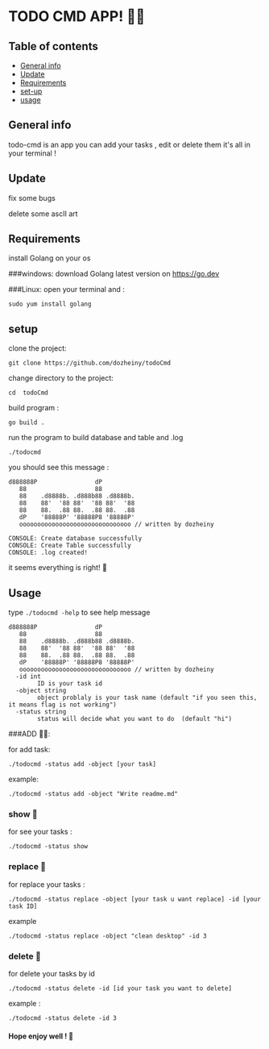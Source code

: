 # TODO CMD APP! 🧙‍♂️

## Table of contents
* [General info](#general-info)
* [Update](#update)
* [Requirements](#requirements)
* [set-up](#setup)
* [usage](#usage)

## General info
todo-cmd is an app you can add your tasks , edit or delete them
it's all in your terminal !

## Update
fix some bugs

delete some ascII art 

## Requirements 

install Golang on your os

###windows:
download Golang latest version on https://go.dev

###Linux:
open your terminal and :
 
```sudo yum install golang```

## setup
clone the project:

```git clone https://github.com/dozheiny/todoCmd```

change directory to the project:

```cd  todoCmd```

build program :

```go build .```

run the program to build database and table and .log

```./todocmd```

you should see this message :

```
d888888P                dP  
   88                   88 
   88    .d8888b. .d888b88 .d8888b. 
   88    88'  '88 88'  '88 88'  '88
   88    88.  .88 88.  .88 88.  .88
   dP    '88888P' '88888P8 '88888P' 
   ooooooooooooooooooooooooooooooo // written by dozheiny

CONSOLE: Create database successfully
CONSOLE: Create Table successfully
CONSOLE: .log created!
```

it seems everything is right! 🦄

## Usage

type ```./todocmd -help``` to see help message
```
d888888P                dP
   88                   88
   88    .d8888b. .d888b88 .d8888b.
   88    88'  '88 88'  '88 88'  '88
   88    88.  .88 88.  .88 88.  .88
   dP    '88888P' '88888P8 '88888P'
   ooooooooooooooooooooooooooooooo // written by dozheiny
  -id int
        ID is your task id
  -object string
        object problaly is your task name (default "if you seen this, it means flag is not working")
  -status string
        status will decide what you want to do  (default "hi")
```

###ADD 👨‍💻:

for add task:

```
./todocmd -status add -object [your task]
```

example:
```
./todocmd -status add -object "Write readme.md"
```

### show 🤖
for see your tasks :
```
./todocmd -status show
```

### replace 🐲

for replace your tasks :
```
./todocmd -status replace -object [your task u want replace] -id [your task ID]
```

example

```
./todocmd -status replace -object "clean desktop" -id 3
```

### delete 🍵

for delete your tasks by id
```
./todocmd -status delete -id [id your task you want to delete]
```
example :
```
./todocmd -status delete -id 3
```

#### Hope enjoy well ! 🐋
